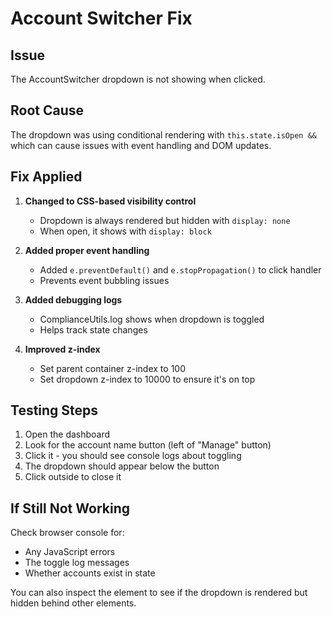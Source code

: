 # Account Switcher Fix

## Issue
The AccountSwitcher dropdown is not showing when clicked.

## Root Cause
The dropdown was using conditional rendering with `this.state.isOpen &&` which can cause issues with event handling and DOM updates.

## Fix Applied

1. **Changed to CSS-based visibility control**
   - Dropdown is always rendered but hidden with `display: none`
   - When open, it shows with `display: block`

2. **Added proper event handling**
   - Added `e.preventDefault()` and `e.stopPropagation()` to click handler
   - Prevents event bubbling issues

3. **Added debugging logs**
   - ComplianceUtils.log shows when dropdown is toggled
   - Helps track state changes

4. **Improved z-index**
   - Set parent container z-index to 100
   - Set dropdown z-index to 10000 to ensure it's on top

## Testing Steps

1. Open the dashboard
2. Look for the account name button (left of "Manage" button)
3. Click it - you should see console logs about toggling
4. The dropdown should appear below the button
5. Click outside to close it

## If Still Not Working

Check browser console for:
- Any JavaScript errors
- The toggle log messages
- Whether accounts exist in state

You can also inspect the element to see if the dropdown is rendered but hidden behind other elements.